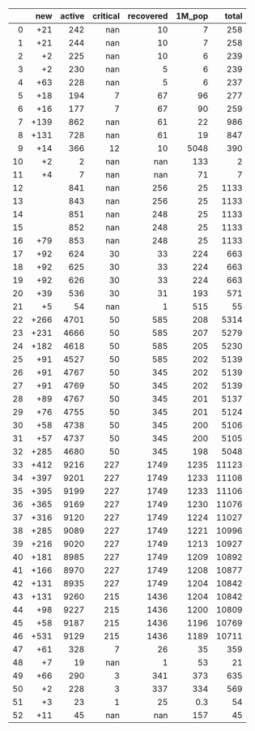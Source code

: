 |    |   new |   active |   critical |   recovered |   1M_pop |   total |
|---:|------:|---------:|-----------:|------------:|---------:|--------:|
|  0 |   +21 |      242 |        nan |          10 |      7   |     258 |
|  1 |   +21 |      244 |        nan |          10 |      7   |     258 |
|  2 |    +2 |      225 |        nan |          10 |      6   |     239 |
|  3 |    +2 |      230 |        nan |           5 |      6   |     239 |
|  4 |   +63 |      228 |        nan |           5 |      6   |     237 |
|  5 |   +18 |      194 |          7 |          67 |     96   |     277 |
|  6 |   +16 |      177 |          7 |          67 |     90   |     259 |
|  7 |  +139 |      862 |        nan |          61 |     22   |     986 |
|  8 |  +131 |      728 |        nan |          61 |     19   |     847 |
|  9 |   +14 |      366 |         12 |          10 |   5048   |     390 |
| 10 |    +2 |        2 |        nan |         nan |    133   |       2 |
| 11 |    +4 |        7 |        nan |         nan |     71   |       7 |
| 12 |       |      841 |        nan |         256 |     25   |    1133 |
| 13 |       |      843 |        nan |         256 |     25   |    1133 |
| 14 |       |      851 |        nan |         248 |     25   |    1133 |
| 15 |       |      852 |        nan |         248 |     25   |    1133 |
| 16 |   +79 |      853 |        nan |         248 |     25   |    1133 |
| 17 |   +92 |      624 |         30 |          33 |    224   |     663 |
| 18 |   +92 |      625 |         30 |          33 |    224   |     663 |
| 19 |   +92 |      626 |         30 |          33 |    224   |     663 |
| 20 |   +39 |      536 |         30 |          31 |    193   |     571 |
| 21 |    +5 |       54 |        nan |           1 |    515   |      55 |
| 22 |  +266 |     4701 |         50 |         585 |    208   |    5314 |
| 23 |  +231 |     4666 |         50 |         585 |    207   |    5279 |
| 24 |  +182 |     4618 |         50 |         585 |    205   |    5230 |
| 25 |   +91 |     4527 |         50 |         585 |    202   |    5139 |
| 26 |   +91 |     4767 |         50 |         345 |    202   |    5139 |
| 27 |   +91 |     4769 |         50 |         345 |    202   |    5139 |
| 28 |   +89 |     4767 |         50 |         345 |    201   |    5137 |
| 29 |   +76 |     4755 |         50 |         345 |    201   |    5124 |
| 30 |   +58 |     4738 |         50 |         345 |    200   |    5106 |
| 31 |   +57 |     4737 |         50 |         345 |    200   |    5105 |
| 32 |  +285 |     4680 |         50 |         345 |    198   |    5048 |
| 33 |  +412 |     9216 |        227 |        1749 |   1235   |   11123 |
| 34 |  +397 |     9201 |        227 |        1749 |   1233   |   11108 |
| 35 |  +395 |     9199 |        227 |        1749 |   1233   |   11106 |
| 36 |  +365 |     9169 |        227 |        1749 |   1230   |   11076 |
| 37 |  +316 |     9120 |        227 |        1749 |   1224   |   11027 |
| 38 |  +285 |     9089 |        227 |        1749 |   1221   |   10996 |
| 39 |  +216 |     9020 |        227 |        1749 |   1213   |   10927 |
| 40 |  +181 |     8985 |        227 |        1749 |   1209   |   10892 |
| 41 |  +166 |     8970 |        227 |        1749 |   1208   |   10877 |
| 42 |  +131 |     8935 |        227 |        1749 |   1204   |   10842 |
| 43 |  +131 |     9260 |        215 |        1436 |   1204   |   10842 |
| 44 |   +98 |     9227 |        215 |        1436 |   1200   |   10809 |
| 45 |   +58 |     9187 |        215 |        1436 |   1196   |   10769 |
| 46 |  +531 |     9129 |        215 |        1436 |   1189   |   10711 |
| 47 |   +61 |      328 |          7 |          26 |     35   |     359 |
| 48 |    +7 |       19 |        nan |           1 |     53   |      21 |
| 49 |   +66 |      290 |          3 |         341 |    373   |     635 |
| 50 |    +2 |      228 |          3 |         337 |    334   |     569 |
| 51 |    +3 |       23 |          1 |          25 |      0.3 |      54 |
| 52 |   +11 |       45 |        nan |         nan |    157   |      45 |